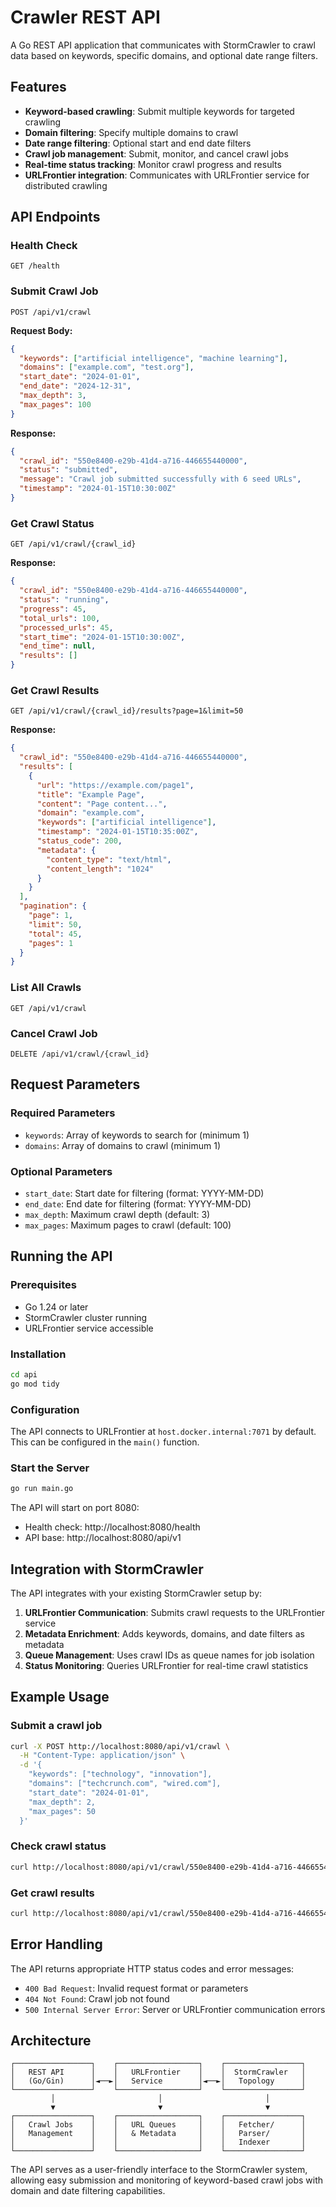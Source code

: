 # Crawler REST API

A Go REST API application that communicates with StormCrawler to crawl data based on keywords, specific domains, and optional date range filters.

## Features

- **Keyword-based crawling**: Submit multiple keywords for targeted crawling
- **Domain filtering**: Specify multiple domains to crawl
- **Date range filtering**: Optional start and end date filters
- **Crawl job management**: Submit, monitor, and cancel crawl jobs
- **Real-time status tracking**: Monitor crawl progress and results
- **URLFrontier integration**: Communicates with URLFrontier service for distributed crawling

## API Endpoints

### Health Check
```
GET /health
```

### Submit Crawl Job
```
POST /api/v1/crawl
```

**Request Body:**
```json
{
  "keywords": ["artificial intelligence", "machine learning"],
  "domains": ["example.com", "test.org"],
  "start_date": "2024-01-01",
  "end_date": "2024-12-31",
  "max_depth": 3,
  "max_pages": 100
}
```

**Response:**
```json
{
  "crawl_id": "550e8400-e29b-41d4-a716-446655440000",
  "status": "submitted",
  "message": "Crawl job submitted successfully with 6 seed URLs",
  "timestamp": "2024-01-15T10:30:00Z"
}
```

### Get Crawl Status
```
GET /api/v1/crawl/{crawl_id}
```

**Response:**
```json
{
  "crawl_id": "550e8400-e29b-41d4-a716-446655440000",
  "status": "running",
  "progress": 45,
  "total_urls": 100,
  "processed_urls": 45,
  "start_time": "2024-01-15T10:30:00Z",
  "end_time": null,
  "results": []
}
```

### Get Crawl Results
```
GET /api/v1/crawl/{crawl_id}/results?page=1&limit=50
```

**Response:**
```json
{
  "crawl_id": "550e8400-e29b-41d4-a716-446655440000",
  "results": [
    {
      "url": "https://example.com/page1",
      "title": "Example Page",
      "content": "Page content...",
      "domain": "example.com",
      "keywords": ["artificial intelligence"],
      "timestamp": "2024-01-15T10:35:00Z",
      "status_code": 200,
      "metadata": {
        "content_type": "text/html",
        "content_length": "1024"
      }
    }
  ],
  "pagination": {
    "page": 1,
    "limit": 50,
    "total": 45,
    "pages": 1
  }
}
```

### List All Crawls
```
GET /api/v1/crawl
```

### Cancel Crawl Job
```
DELETE /api/v1/crawl/{crawl_id}
```

## Request Parameters

### Required Parameters
- `keywords`: Array of keywords to search for (minimum 1)
- `domains`: Array of domains to crawl (minimum 1)

### Optional Parameters
- `start_date`: Start date for filtering (format: YYYY-MM-DD)
- `end_date`: End date for filtering (format: YYYY-MM-DD)
- `max_depth`: Maximum crawl depth (default: 3)
- `max_pages`: Maximum pages to crawl (default: 100)

## Running the API

### Prerequisites
- Go 1.24 or later
- StormCrawler cluster running
- URLFrontier service accessible

### Installation
```bash
cd api
go mod tidy
```

### Configuration
The API connects to URLFrontier at `host.docker.internal:7071` by default. This can be configured in the `main()` function.

### Start the Server
```bash
go run main.go
```

The API will start on port 8080:
- Health check: http://localhost:8080/health
- API base: http://localhost:8080/api/v1

## Integration with StormCrawler

The API integrates with your existing StormCrawler setup by:

1. **URLFrontier Communication**: Submits crawl requests to the URLFrontier service
2. **Metadata Enrichment**: Adds keywords, domains, and date filters as metadata
3. **Queue Management**: Uses crawl IDs as queue names for job isolation
4. **Status Monitoring**: Queries URLFrontier for real-time crawl statistics

## Example Usage

### Submit a crawl job
```bash
curl -X POST http://localhost:8080/api/v1/crawl \
  -H "Content-Type: application/json" \
  -d '{
    "keywords": ["technology", "innovation"],
    "domains": ["techcrunch.com", "wired.com"],
    "start_date": "2024-01-01",
    "max_depth": 2,
    "max_pages": 50
  }'
```

### Check crawl status
```bash
curl http://localhost:8080/api/v1/crawl/550e8400-e29b-41d4-a716-446655440000
```

### Get crawl results
```bash
curl http://localhost:8080/api/v1/crawl/550e8400-e29b-41d4-a716-446655440000/results?page=1&limit=10
```

## Error Handling

The API returns appropriate HTTP status codes and error messages:

- `400 Bad Request`: Invalid request format or parameters
- `404 Not Found`: Crawl job not found
- `500 Internal Server Error`: Server or URLFrontier communication errors

## Architecture

```
┌─────────────────┐    ┌──────────────────┐    ┌─────────────────┐
│   REST API      │    │   URLFrontier    │    │  StormCrawler   │
│   (Go/Gin)      │◄──►│   Service        │◄──►│   Topology      │
└─────────────────┘    └──────────────────┘    └─────────────────┘
         │                       │                       │
         ▼                       ▼                       ▼
┌─────────────────┐    ┌──────────────────┐    ┌─────────────────┐
│   Crawl Jobs    │    │   URL Queues     │    │   Fetcher/      │
│   Management    │    │   & Metadata     │    │   Parser/       │
│                 │    │                  │    │   Indexer       │
└─────────────────┘    └──────────────────┘    └─────────────────┘
```

The API serves as a user-friendly interface to the StormCrawler system, allowing easy submission and monitoring of keyword-based crawl jobs with domain and date filtering capabilities.